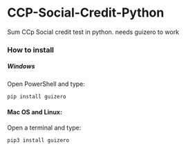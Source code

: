 # CCP-Social-Credit-Python
Sum CCp Social credit test in python.
needs guizero to work
### How to install
##### Windows
Open PowerShell and type:
```bash
pip install guizero
```
#### Mac OS and Linux:

Open a terminal and type:
```bash
pip3 install guizero
```